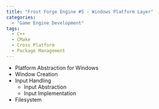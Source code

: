 ```yaml
---
title: "Frost Forge Engine #5 - Windows Platform Layer"
categories:
  - "Game Engine Development"
tags:
  - C++
  - CMake
  - Cross Platform
  - Package Management
---
```


- Platform Abstraction for Windows
- Window Creation
- Input Handling
  - Input Abstraction
  - Input Implementation
- Filesystem
